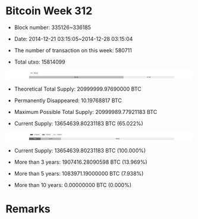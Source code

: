 # Bitcoin Week 312

- Block number: 335126~336185

- Date: 2014-12-21 03:15:05~2014-12-28 03:15:04

- The number of transaction on this week: 580711

- Total utxo: 15814099

![](../images/mined_week312.png)

- Theoretical Total Supply: 20999999.97690000 BTC

- Permanently Disappeared: 10.19768817 BTC

- Maximum Possible Total Supply: 20999989.77921183 BTC

- Current Supply: 13654639.80231183 BTC (65.022%)

![](../images/year_week312.png)


- Current Supply: 13654639.80231183 BTC (100.000%)

- More than 3 years: 1907416.28090598 BTC (13.969%)

- More than 5 years: 1083971.19000000 BTC (7.938%)

- More than 10 years: 0.00000000 BTC (0.000%)

# Remarks

